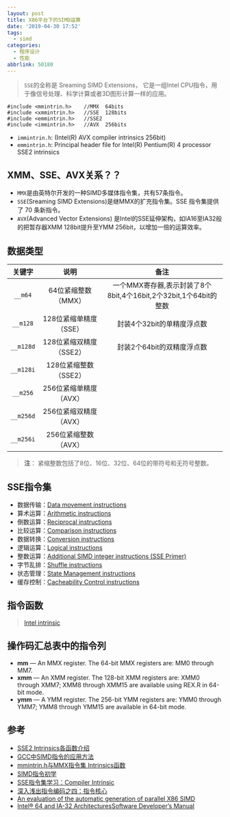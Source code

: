 ```yaml
---
layout: post
title: X86平台下的SIMD运算
date: '2019-04-30 17:52'
tags:
  - simd
categories:
  - 程序设计
  - 性能
abbrlink: 50180
---
```


> `SSE`的全称是 Sreaming SIMD Extensions， 它是一组Intel CPU指令，用于像信号处理、科学计算或者3D图形计算一样的应用。

```
#include <mmintrin.h>    //MMX  64bits
#include <xmmintrin.h>   //SSE  128bits
#include <emmintrin.h>   //SSE2
#include <immintrin.h>   //AVX  256bits
```
- `immintrin.h`: (Intel(R) AVX compiler intrinsics  256bit)
- `emmintrin.h`: Principal header file for Intel(R) Pentium(R) 4 processor SSE2 intrinsics

<!--more-->

## XMM、SSE、AVX关系？？

- `MMX`是由英特尔开发的一种SIMD多媒体指令集，共有57条指令。
- `SSE`(Sreaming SIMD Extensions)是继MMX的扩充指令集。SSE 指令集提供了 70 条新指令。
- `AVX`(Advanced Vector Extensions) 是Intel的SSE延伸架构，如IA16至IA32般的把暂存器XMM 128bit提升至YMM 256bit，以增加一倍的运算效率。

## 数据类型

| 关键字  | 说明  | 备注  |
|:-:|:-:|:-:|
| `__m64`  | 64位紧缩整数（MMX）  | 一个MMX寄存器,表示封装了8个8bit,4个16bit,2个32bit,1个64bit的整数  |
| `__m128`  | 128位紧缩单精度（SSE）  | 封装4个32bit的单精度浮点数  |
| `__m128d`  | 128位紧缩双精度（SSE2）  | 封装2个64bit的双精度浮点数  |
| `__m128i`  | 128位紧缩整数（SSE2）  |   |
| `__m256`  | 256位紧缩单精度（AVX）  |   |
| `__m256d`  | 256位紧缩双精度（AVX）  |   |
| `__m256i`  | 256位紧缩整数（AVX）  |   |

> **注**： 紧缩整数包括了8位、16位、32位、64位的带符号和无符号整数。


## SSE指令集

- 数据传输：[Data movement instructions](http://www.tommesani.com/index.php/component/content/article/2-simd/59-sse-data-movement.html)
- 算术运算：[Arithmetic instructions](http://tommesani.com/index.php/component/content/article/2-simd/46-sse-arithmetic.html)
- 倒数运算：[Reciprocal instructions](http://www.tommesani.com/index.php/component/content/article/2-simd/61-sse-reciprocal.html)
- 比较运算：[Comparison instructions](http://www.tommesani.com/index.php/component/content/article/2-simd/57-sse-comparison.html)
- 数据转换：[Conversion instructions](http://www.tommesani.com/index.php/component/content/article/2-simd/58-sse-conversion.html)
- 逻辑运算：[Logical instructions](http://www.tommesani.com/index.php/component/content/article/2-simd/60-sse-logical.html)
- 整数运算：[Additional SIMD integer instructions (SSE Primer)](http://tommesani.com/index.php/component/content/article/2-simd/36-sse-primer.html)
- 字节乱排：[Shuffle instructions](http://www.tommesani.com/index.php/component/content/article/2-simd/62-sse-shuffle.html)
- 状态管理：[State Management instructions](http://www.tommesani.com/index.php/component/content/article/2-simd/63-sse-state-management.html)
- 缓存控制：[Cacheability Control instructions](http://www.tommesani.com/index.php/component/content/article/2-simd/56-sse-cacheability-control.html)


## 指令函数

>[Intel intrinsic](https://software.intel.com/sites/landingpage/IntrinsicsGuide/#)


## 操作码汇总表中的指令列

- **mm** — An MMX register. The 64-bit MMX registers are: MM0 through MM7.
- **xmm** — An XMM register. The 128-bit XMM registers are: XMM0 through XMM7; XMM8 through XMM15 are
available using REX.R in 64-bit mode.
- **ymm** — A YMM register. The 256-bit YMM registers are: YMM0 through YMM7; YMM8 through YMM15 are
available in 64-bit mode.

## 参考

* [SSE2 Intrinsics各函数介绍](https://blog.csdn.net/fengbingchun/article/details/18460199)
* [GCC中SIMD指令的应用方法](https://www.ibm.com/developerworks/cn/linux/l-gccsimd)
* [mmintrin.h与MMX指令集 Intrinsics函数](https://blog.csdn.net/u014713819/article/details/38433879)
* [SIMD指令初学](https://blog.csdn.net/tercel_zhang/article/details/80694573)
* [SSE指令集学习：Compiler Intrinsic](https://www.cnblogs.com/wangguchangqing/p/5466301.html)
* [深入浅出指令编码之四：指令核心](https://www.pediy.com/kssd/pediy10/78121.html)
* [An evaluation of the automatic generation of parallel X86 SIMD](https://www.cri.ensmp.fr/classement/doc/E-272.pdf)
* [Intel® 64 and IA-32 ArchitecturesSoftware Developer’s Manual](https://www.intel.com/content/dam/www/public/us/en/documents/manuals/64-ia-32-architectures-software-developer-instruction-set-reference-manual-325383.pdf)
